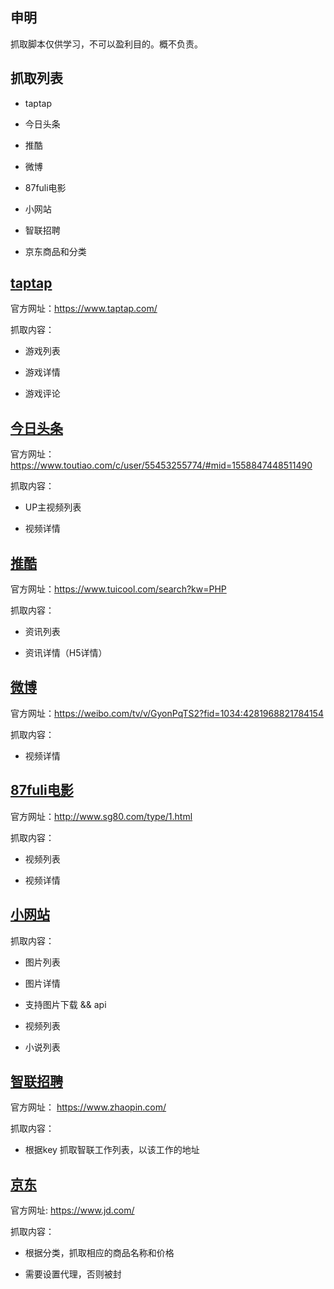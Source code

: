 ## 申明
抓取脚本仅供学习，不可以盈利目的。概不负责。

## 抓取列表
- taptap

- 今日头条

- 推酷

- 微博

- 87fuli电影

- 小网站 

- 智联招聘

- 京东商品和分类

## [taptap](./taptap/index.js)
官方网址：https://www.taptap.com/

抓取内容：
- 游戏列表

- 游戏详情

- 游戏评论

## [今日头条](./toutiao/toutiao.py)
官方网址：https://www.toutiao.com/c/user/55453255774/#mid=1558847448511490

抓取内容：
- UP主视频列表

- 视频详情

## [推酷](./tuiku/index.py)
官方网址：https://www.tuicool.com/search?kw=PHP

抓取内容：
- 资讯列表

- 资讯详情（H5详情）

## [微博](./weibo/index.py)
官方网址：https://weibo.com/tv/v/GyonPqTS2?fid=1034:4281968821784154

抓取内容：
- 视频详情

## [87fuli电影](./sg80/index.js)
官方网址：http://www.sg80.com/type/1.html

抓取内容：
- 视频列表

- 视频详情

## [小网站](./585ii/index.js)
抓取内容：
- 图片列表

- 图片详情

- 支持图片下载 && api 

- 视频列表

- 小说列表

## [智联招聘](./zhilian/index.py)
官方网址： https://www.zhaopin.com/

抓取内容：
- 根据key 抓取智联工作列表，以该工作的地址

## [京东](./jingdong/index.py)
官方网址: https://www.jd.com/

抓取内容：
- 根据分类，抓取相应的商品名称和价格

- 需要设置代理，否则被封